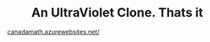 <h1 align="center">An UltraViolet Clone. Thats it</h1>
<a href="https://canadamath.azurewebsites.net/">canadamath.azurewebsites.net/</a>
